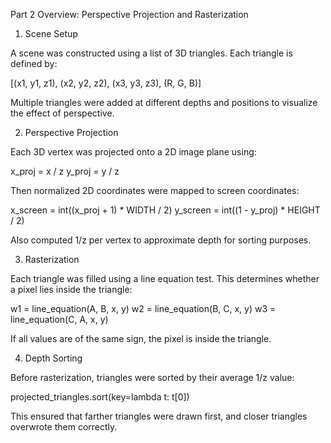 Part 2 Overview: Perspective Projection and Rasterization


1. Scene Setup

A scene was constructed using a list of 3D triangles. Each triangle is defined by:

[(x1, y1, z1), (x2, y2, z2), (x3, y3, z3), (R, G, B)]

Multiple triangles were added at different depths and positions to visualize the effect of perspective.



2. Perspective Projection

Each 3D vertex was projected onto a 2D image plane using:

x_proj = x / z
y_proj = y / z

Then normalized 2D coordinates were mapped to screen coordinates:

x_screen = int((x_proj + 1) * WIDTH / 2)
y_screen = int((1 - y_proj) * HEIGHT / 2)

Also computed 1/z per vertex to approximate depth for sorting purposes.



3. Rasterization

Each triangle was filled using a line equation test. This determines whether a pixel lies inside the triangle:

w1 = line_equation(A, B, x, y)
w2 = line_equation(B, C, x, y)
w3 = line_equation(C, A, x, y)

If all values are of the same sign, the pixel is inside the triangle.



4. Depth Sorting

Before rasterization, triangles were sorted by their average 1/z value:

projected_triangles.sort(key=lambda t: t[0])

This ensured that farther triangles were drawn first, and closer triangles overwrote them correctly.